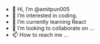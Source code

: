 - 👋 Hi, I’m @amitpun005
- 👀 I’m interested in coding.
- 🌱 I’m currently learning React
- 💞️ I’m looking to collaborate on ...
- 📫 How to reach me ...

<!---
amitpun005/amitpun005 is a ✨ special ✨ repository because its `README.md` (this file) appears on your GitHub profile.
You can click the Preview link to take a look at your changes.
--->
